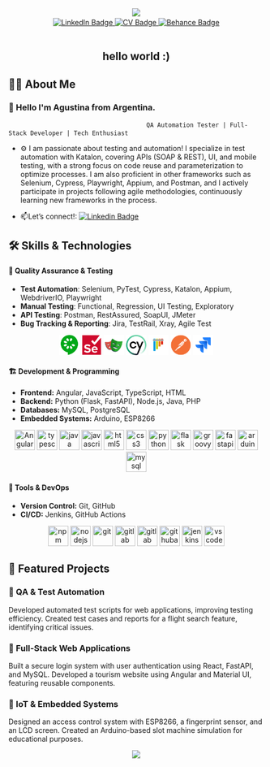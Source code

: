 <div id="header" align="center">
  <img src="https://media3.giphy.com/media/v1.Y2lkPTc5MGI3NjExczd1aXJzM3c3ajdnNGd6bXQxdzQzcDB6d29rNGRxd3YwNXJ3YTJtZSZlcD12MV9pbnRlcm5hbF9naWZfYnlfaWQmY3Q9Zw/YlnvMD9xkDrCu0cdip/giphy.gif" width="200"/>
  <div id="badges">
    <a href="https://www.linkedin.com/in/agusdinax/">
      <img src="https://img.shields.io/badge/LinkedIn-blue?style=for-the-badge&logo=linkedin&logoColor=white" alt="LinkedIn Badge"/>
    </a>
    <a href="https://agusdinaxportfolio.000webhostapp.com/">
      <img src="https://img.shields.io/badge/CV-red?style=for-the-badge&logo=CV&logoColor=white" alt="CV Badge"/>
    </a>
    <a href="📂 https://github.com/agusdinaxr">
      <img src="https://img.shields.io/badge/Behance-blue?style=for-the-badge&logo=Behance&logoColor=white" alt="Behance Badge"/>
    </a>
  </div>
  <img src="https://komarev.com/ghpvc/?username=agusdinax&color=red" alt=""/>
  <h2>
  hello world :) 
  </h2>
</div>

## :woman_technologist: About Me
### 👋 Hello I'm Agustina from Argentina. 
                                          QA Automation Tester | Full-Stack Developer | Tech Enthusiast

- :gear:  I am passionate about testing and automation! I specialize in test automation with Katalon, covering APIs (SOAP & REST), UI, and mobile testing, with a strong focus on code reuse and parameterization to optimize processes. I am also proficient in other frameworks such as Selenium, Cypress, Playwright, Appium, and Postman, and I actively participate in projects following agile methodologies, continuously learning new frameworks in the process.

- :mailbox:Let’s connect!: [![Linkedin Badge](https://img.shields.io/badge/-Agus-blue?style=flat&logo=Linkedin&logoColor=white)](https://www.linkedin.com/in/agusdinax/)

## :hammer_and_wrench: Skills & Technologies 
#### :bug: Quality Assurance & Testing
- **Test Automation**: Selenium, PyTest, Cypress, Katalon, Appium, WebdriverIO, Playwright
- **Manual Testing**: Functional, Regression, UI Testing, Exploratory  
- **API Testing**: Postman, RestAssured, SoapUI, JMeter
- **Bug Tracking & Reporting**: Jira, TestRail, Xray, Agile Test
  
<div align="center">
  <img src="https://github.com/devicons/devicon/blob/master/icons/cucumber/cucumber-plain.svg" title="Cucumber" **alt="Cucumber" width="40" height="40"/>
  <img src="https://github.com/devicons/devicon/blob/master/icons/selenium/selenium-original.svg" title="Selenium" **alt="Selenium" width="40" height="40"/>
  <img src="https://github.com/devicons/devicon/blob/master/icons/playwright/playwright-original.svg" title="Playwright" **alt="Selenium" width="40" height="40"/>
  <img src="https://github.com/devicons/devicon/blob/master/icons/cypressio/cypressio-original.svg" title="CypressIO" **alt="CypressIO" width="40" height="40"/>
  <img src="https://github.com/devicons/devicon/blob/master/icons/pytest/pytest-original.svg" title="Pytest" **alt="Pytest" width="40" height="40"/>
  <img src="https://github.com/devicons/devicon/blob/master/icons/postman/postman-original.svg" title="Postman" **alt="Postman" width="40" height="40"/>
  <img src="https://github.com/devicons/devicon/blob/master/icons/jira/jira-original.svg" title="Jira" **alt="Jira" width="40" height="40"/>          
</div>

#### 🏗️  Development & Programming
- **Frontend:** Angular, JavaScript, TypeScript, HTML
- **Backend:** Python (Flask, FastAPI), Node.js, Java, PHP
- **Databases:** MySQL, PostgreSQL
- **Embedded Systems:** Arduino, ESP8266

<div align="center">
  <img src="https://cdn.jsdelivr.net/gh/devicons/devicon@latest/icons/angular/angular-original.svg" title="Angular" **alt="Angular" width="40" height="40"/>
  <img src="https://cdn.jsdelivr.net/gh/devicons/devicon@latest/icons/typescript/typescript-original.svg" title="typescript" **alt="typescript" width="40" height="40"/>
  <img src="https://cdn.jsdelivr.net/gh/devicons/devicon@latest/icons/java/java-original.svg" title="java" **alt="java" width="40" height="40"/>
  <img src="https://cdn.jsdelivr.net/gh/devicons/devicon@latest/icons/javascript/javascript-original.svg" title="javascript" **alt="javascript" width="40" height="40"/>
  <img src="https://cdn.jsdelivr.net/gh/devicons/devicon@latest/icons/html5/html5-original.svg" title="html5" **alt="html5" width="40" height="40" />
  <img src="https://cdn.jsdelivr.net/gh/devicons/devicon@latest/icons/css3/css3-original.svg" title="css3" **alt="css3" width="40" height="40"/>
  <img src="https://cdn.jsdelivr.net/gh/devicons/devicon@latest/icons/python/python-original.svg" title="python" **alt="python" width="40" height="40"/>
  <img src="https://cdn.jsdelivr.net/gh/devicons/devicon@latest/icons/flask/flask-original.svg" title="flask" **alt="flask" width="40" height="40" />
  <img src="https://cdn.jsdelivr.net/gh/devicons/devicon@latest/icons/groovy/groovy-original.svg" title="groovy" **alt="groovy" width="40" height="40" />
  <img src="https://cdn.jsdelivr.net/gh/devicons/devicon@latest/icons/fastapi/fastapi-original.svg" title="fastapi" **alt="fastapi" width="40" height="40"/>
  <img src="https://cdn.jsdelivr.net/gh/devicons/devicon@latest/icons/arduino/arduino-original.svg" title="arduino" **alt="arduino" width="40" height="40"/>
 <img src="https://cdn.jsdelivr.net/gh/devicons/devicon@latest/icons/mysql/mysql-original.svg" title="mysql" **alt="mysql" width="40" height="40"/>                  
</div>

#### 🧰 Tools & DevOps
- **Version Control:** Git, GitHub
- **CI/CD:** Jenkins, GitHub Actions
  
<div align="center">
  <img src="https://cdn.jsdelivr.net/gh/devicons/devicon@latest/icons/npm/npm-original-wordmark.svg" title="npm" **alt="npm" width="40" height="40"/>
  <img src="https://cdn.jsdelivr.net/gh/devicons/devicon@latest/icons/nodejs/nodejs-original.svg" title="nodejs" **alt="nodejs" width="40" height="40" />
  <img src="https://cdn.jsdelivr.net/gh/devicons/devicon@latest/icons/git/git-original.svg" title="git" **alt="git" width="40" height="40"/>
  <img src="https://cdn.jsdelivr.net/gh/devicons/devicon@latest/icons/github/github-original.svg" title="gitlab" **alt="gitlab" width="40" height="40"/>
  <img src="https://cdn.jsdelivr.net/gh/devicons/devicon@latest/icons/gitlab/gitlab-original.svg" title="gitlab" **alt="gitgitlabhub" width="40" height="40"/>
  <img src="https://cdn.jsdelivr.net/gh/devicons/devicon@latest/icons/githubactions/githubactions-original.svg" title="githubactions" **alt="githubactions" width="40" height="40"/>
  <img src="https://cdn.jsdelivr.net/gh/devicons/devicon@latest/icons/jenkins/jenkins-original.svg" title="jenkins" **alt="jenkins" width="40" height="40"/>
  <img src="https://cdn.jsdelivr.net/gh/devicons/devicon@latest/icons/vscode/vscode-original.svg" title="vscode" **alt="vscode" width="40" height="40" />         
</div>

## 🌟 Featured Projects

### 🔹 QA & Test Automation

Developed automated test scripts for web applications, improving testing efficiency.
Created test cases and reports for a flight search feature, identifying critical issues.

### 🔹 Full-Stack Web Applications

Built a secure login system with user authentication using React, FastAPI, and MySQL.
Developed a tourism website using Angular and Material UI, featuring reusable components.

### 🔹 IoT & Embedded Systems

Designed an access control system with ESP8266, a fingerprint sensor, and an LCD screen.
Created an Arduino-based slot machine simulation for educational purposes.

<div align="center">
  <img src="https://github-readme-stats.vercel.app/api/top-langs/?username=agusdinax&layout=compact&theme=vision-friendly-dark" width="600"/>
</div>

